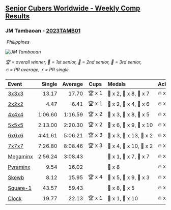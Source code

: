 <style>table {white-space: nowrap;}</style>
<link rel="stylesheet" type="text/css" href="/scw-comp/css/flags.css" />

## [Senior Cubers Worldwide - Weekly Comp Results](/scw-comp/results/)
### JM Tambaoan - [2023TAMB01](https://www.worldcubeassociation.org/persons/2023TAMB01)

<i class="flag flag-PH" />&nbsp;Philippines

![JM Tambaoan](1681359750.png)

<span style="white-space: nowrap;">🏆 = overall winner</span>, <span style="white-space: nowrap;">🥇 = 1st senior</span>, <span style="white-space: nowrap;">🥈 = 2nd senior</span>, <span style="white-space: nowrap;">🥉 = 3rd senior</span>, <span style="white-space: nowrap;">🔥 = PR average</span>, <span style="white-space: nowrap;">⚡ = PR single</span>.

| Event | Single | Average | Cups | Medals | Achievements|
| :-- | --: | --: | :--: | :-- | :-- |
| [3x3x3](333.md) | 13.17 | 17.70 | 🏆 x 1 | 🥇 x 2, 🥈 x 8, 🥉 x 7 | 🔥 x 6, ⚡ x 7 |
| [2x2x2](222.md) | 4.47 | 6.41 | 🏆 x 1 | 🥇 x 2, 🥈 x 4, 🥉 x 6 | 🔥 x 5, ⚡ x 4 |
| [4x4x4](444.md) | 1:06.60 | 1:16.59 | 🏆 x 2 | 🥇 x 3, 🥈 x 8, 🥉 x 5 | 🔥 x 6, ⚡ x 6 |
| [5x5x5](555.md) | 2:13.00 | 2:20.30 | 🏆 x 2 | 🥇 x 6, 🥈 x 9, 🥉 x 10 | 🔥 x 12, ⚡ x 9 |
| [6x6x6](666.md) | 4:41.61 | 5:06.21 | 🏆 x 3 | 🥇 x 3, 🥈 x 13, 🥉 x 2 | 🔥 x 4, ⚡ x 4 |
| [7x7x7](777.md) | 7:26.80 | 8:08.46 | 🏆 x 3 | 🥇 x 4, 🥈 x 10, 🥉 x 2 | 🔥 x 4, ⚡ x 6 |
| [Megaminx](minx.md) | 2:56.24 | 3:08.43 |  | 🥇 x 1, 🥈 x 7, 🥉 x 7 | 🔥 x 5, ⚡ x 7 |
| [Pyraminx](pyram.md) | 9.54 | 16.02 |  | 🥉 x 8 | 🔥 x 2, ⚡ x 4 |
| [Skewb](skewb.md) | 8.12 | 15.95 | 🏆 x 4 | 🥇 x 5, 🥈 x 9, 🥉 x 3 | 🔥 x 6, ⚡ x 5 |
| [Square-1](sq1.md) | 43.57 | 59.43 |  | 🥈 x 8, 🥉 x 5 | 🔥 x 11, ⚡ x 7 |
| [Clock](clock.md) | 19.77 | 22.13 | 🏆 x 1 | 🥇 x 1, 🥈 x 10 | 🔥 x 4, ⚡ x 3 |

<!-- Global site tag (gtag.js) - Google Analytics -->
<script async src="https://www.googletagmanager.com/gtag/js?id=UA-86348435-3"></script>
<script>window.dataLayer = window.dataLayer || []; function gtag() {dataLayer.push(arguments);} gtag('js', new Date()); gtag('config', 'UA-86348435-3');</script>

